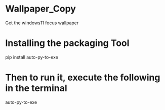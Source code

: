 # Wallpaper_Copy
Get the windows11 focus wallpaper

# Installing the packaging Tool
pip install auto-py-to-exe

# Then to run it, execute the following in the terminal
auto-py-to-exe